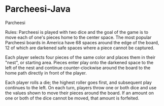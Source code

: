 Parcheesi-Java
==============

Parcheesi 

Rules:
Parcheesi is played with two dice and the goal of the game is to move each of one's pieces home to the center space. The most popular Parcheesi boards in America have 68 spaces around the edge of the board, 12 of which are darkened safe spaces where a piece cannot be captured.

Each player selects four pieces of the same color and places them in their "nest", or starting area.  Pieces enter play onto the darkened space to the left of the nest and continue counter-clockwise around the board to the home path directly in front of the player.

Each player rolls a die; the highest roller goes first, and subsequent play continues to the left. On each turn, players throw one or both dice and use the values shown to move their pieces around the board. If an amount on one or both of the dice cannot be moved, that amount is forfeited.
